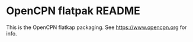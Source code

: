 OpenCPN flatpak README
======================


This is the OpenCPN flatkap packaging. See https://www.opencpn.org for
info.
